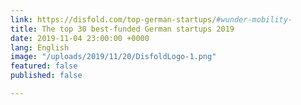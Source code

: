 ```yaml
---
link: https://disfold.com/top-german-startups/#wunder-mobility-
title: The top 30 best-funded German startups 2019
date: 2019-11-04 23:00:00 +0000
lang: English
image: "/uploads/2019/11/20/DisfoldLogo-1.png"
featured: false
published: false

---
```

